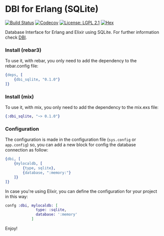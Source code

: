 DBI for Erlang (SQLite)
=======================

[![Build Status](https://api.travis-ci.org/dbi-beam/dbi_sqlite.png)](https://travis-ci.org/dbi-beam/dbi_sqlite)
[![Codecov](https://img.shields.io/codecov/c/github/dbi-beam/dbi_sqlite.svg)](https://codecov.io/gh/dbi-beam/dbi_sqlite)
[![License: LGPL 2.1](https://img.shields.io/badge/License-GNU%20Lesser%20General%20Public%20License%20v2.1-blue.svg)](https://raw.githubusercontent.com/dbi-beam/dbi_sqlite/master/COPYING)
[![Hex](https://img.shields.io/hexpm/v/dbi.svg)](https://hex.pm/packages/dbi)

Database Interface for Erlang and Elixir using SQLite. For further information check [DBI](https://github.com/dbi-beam/dbi).

### Install (rebar3)

To use it, with rebar, you only need to add the dependency to the rebar.config file:

```erlang
{deps, [
    {dbi_sqlite, "0.1.0"}
]}
```

### Install (mix)

To use it, with mix, you only need to add the dependency to the mix.exs file:

```elixir
{:dbi_sqlite, "~> 0.1.0"}
```

### Configuration

The configuration is made in the configuration file (`sys.config` or `app.config`) so, you can add a new block for config the database connection as follow:

```erlang
{dbi, [
    {mylocaldb, [
        {type, sqlite},
        {database, ":memory:"}
    ]}
]}
```

In case you're using Elixir, you can define the configuration for your project in this way:

```elixir
confg :dbi, mylocaldb: [
              type: :sqlite,
              database: ':memory'
            ]
```

Enjoy!
